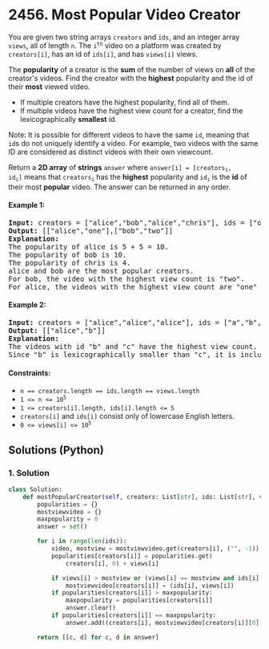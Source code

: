 # 2456. Most Popular Video Creator
You are given two string arrays `creators` and `ids`, and an integer array `views`, all of length `n`. The <code>i<sup>th</sup></code> video on a platform was created by `creators[i]`, has an id of `ids[i]`, and has `views[i]` views.

The **popularity** of a creator is the **sum** of the number of views on **all** of the creator's videos. Find the creator with the **highest** popularity and the id of their **most** viewed video.

* If multiple creators have the highest popularity, find all of them.
* If multiple videos have the highest view count for a creator, find the lexicographically **smallest** id.

Note: It is possible for different videos to have the same `id`, meaning that `id`s do not uniquely identify a video. For example, two videos with the same ID are considered as distinct videos with their own viewcount.

Return a **2D array** of **strings** `answer` where <code>answer[i] = [creators<sub>i</sub>, id<sub>i</sub>]</code> means that <code>creators<sub>i</sub></code> has the **highest** popularity and <code>id<sub>i</sub></code> is the **id** of their most **popular** video. The answer can be returned in any order.

#### Example 1:
<pre>
<strong>Input:</strong> creators = ["alice","bob","alice","chris"], ids = ["one","two","three","four"], views = [5,10,5,4]
<strong>Output:</strong> [["alice","one"],["bob","two"]]
<strong>Explanation:</strong>
The popularity of alice is 5 + 5 = 10.
The popularity of bob is 10.
The popularity of chris is 4.
alice and bob are the most popular creators.
For bob, the video with the highest view count is "two".
For alice, the videos with the highest view count are "one" and "three". Since "one" is lexicographically smaller than "three", it is included in the answer.
</pre>

#### Example 2:
<pre>
<strong>Input:</strong> creators = ["alice","alice","alice"], ids = ["a","b","c"], views = [1,2,2]
<strong>Output:</strong> [["alice","b"]]
<strong>Explanation:</strong>
The videos with id "b" and "c" have the highest view count.
Since "b" is lexicographically smaller than "c", it is included in the answer.
</pre>

#### Constraints:
* `n == creators.length == ids.length == views.length`
* <code>1 <= n <= 10<sup>5</sup></code>
* `1 <= creators[i].length, ids[i].length <= 5`
* `creators[i]` and `ids[i]` consist only of lowercase English letters.
* <code>0 <= views[i] <= 10<sup>5</sup></code>

## Solutions (Python)

### 1. Solution
```Python
class Solution:
    def mostPopularCreator(self, creators: List[str], ids: List[str], views: List[int]) -> List[List[str]]:
        popularities = {}
        mostviewvideo = {}
        maxpopularity = 0
        answer = set()

        for i in range(len(ids)):
            video, mostview = mostviewvideo.get(creators[i], ("", -1))
            popularities[creators[i]] = popularities.get(
                creators[i], 0) + views[i]

            if views[i] > mostview or (views[i] == mostview and ids[i] < video):
                mostviewvideo[creators[i]] = (ids[i], views[i])
            if popularities[creators[i]] > maxpopularity:
                maxpopularity = popularities[creators[i]]
                answer.clear()
            if popularities[creators[i]] == maxpopularity:
                answer.add((creators[i], mostviewvideo[creators[i]][0]))

        return [[c, d] for c, d in answer]
```
